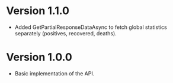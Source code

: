 # Version 1.1.0
- Added GetPartialResponseDataAsync to fetch global statistics separately (positives, recovered, deaths).

# Version 1.0.0
- Basic implementation of the API.